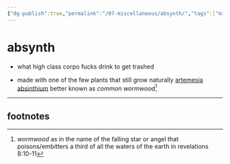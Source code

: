 ```yaml
---
{"dg-publish":true,"permalink":"/07-miscellaneous/absynth/","tags":["misc","richpeople","drinks","drugs","plants"],"created":"2024-12-27T14:47:01.869-06:00","updated":"2024-12-27T15:35:09.352-06:00"}
---
```


# absynth
- what high class corpo fucks drink to get trashed

- made with one of the few plants that still grow naturally [artemesia absinthium](https://en.wikipedia.org/wiki/Artemisia_absinthium) better known as *common wormwood*[^1]

---
## footnotes

[^1]: *wormwood* as in the name of the falling star or angel that poisons/embitters a third of all the waters of the earth in revelations 8:10-11